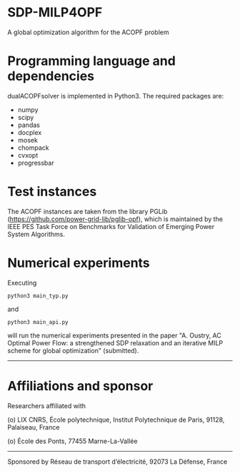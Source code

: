 # SDP-MILP4OPF
A global optimization algorithm for the ACOPF problem

# Programming language and dependencies

dualACOPFsolver is implemented in Python3. The required packages are:
- numpy
- scipy
- pandas
- docplex
- mosek
- chompack
- cvxopt 
- progressbar

# Test instances

The ACOPF instances are taken from the library PGLib (https://github.com/power-grid-lib/pglib-opf), which is maintained by the IEEE PES Task Force on Benchmarks for Validation of Emerging Power System Algorithms.

# Numerical experiments

Executing 
```
python3 main_typ.py
```

and

```
python3 main_api.py
```

will run the numerical experiments presented in the paper "A. Oustry, AC Optimal Power Flow: a strengthened SDP relaxation and an iterative MILP scheme for global optimization" (submitted).  

---------------------------------------------------------------------------------------
# Affiliations and sponsor

Researchers affiliated with

(o) LIX CNRS, École polytechnique, Institut Polytechnique de Paris, 91128, Palaiseau, France 

(o) École des Ponts, 77455 Marne-La-Vallée

---------------------------------------------------------------------------------------

Sponsored by Réseau de transport d’électricité, 92073 La Défense, France




